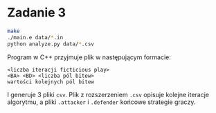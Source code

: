 # Zadanie 3

```bash
make
./main.e data/*.in
python analyze.py data/*.csv
```

Program w C++ przyjmuje plik w następującym formacie:

```
<liczba iteracji ficticious play>
<BA> <BD> <liczba pól bitew>
wartości kolejnych pól bitew
```

I generuje 3 pliki `csv`. Plik z rozszerzeniem `.csv` opisuje kolejne iteracje
algorytmu, a pliki `.attacker` i `.defender` końcowe strategie graczy.


